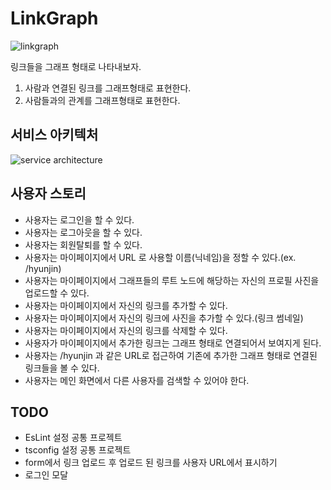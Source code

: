 # LinkGraph

![linkgraph](https://github.com/hyunjinee/linkgraph/assets/63354527/be412ccd-a0bc-451d-8e41-6333525b16bf)

링크들을 그래프 형태로 나타내보자.

1. 사람과 연결된 링크를 그래프형태로 표현한다.
2. 사람들과의 관계를 그래프형태로 표현한다.

## 서비스 아키텍처

![service architecture](https://github.com/hyunjinee/linkgraph/assets/63354527/36ca1fcb-d4bd-4298-b09c-6219a78a8c47)

## 사용자 스토리

- 사용자는 로그인을 할 수 있다.
- 사용자는 로그아웃을 할 수 있다.
- 사용자는 회원탈퇴를 할 수 있다.
- 사용자는 마이페이지에서 URL 로 사용할 이름(닉네임)을 정할 수 있다.(ex. /hyunjin)
- 사용자는 마이페이지에서 그래프들의 루트 노드에 해당하는 자신의 프로필 사진을 업로드할 수 있다.
- 사용자는 마이페이지에서 자신의 링크를 추가할 수 있다.
- 사용자는 마이페이지에서 자신의 링크에 사진을 추가할 수 있다.(링크 썸네일)
- 사용자는 마이페이지에서 자신의 링크를 삭제할 수 있다.
- 사용자가 마이페이지에서 추가한 링크는 그래프 형태로 연결되어서 보여지게 된다.
- 사용자는 /hyunjin 과 같은 URL로 접근하여 기존에 추가한 그래프 형태로 연결된 링크들을 볼 수 있다.
- 사용자는 메인 화면에서 다른 사용자를 검색할 수 있어야 한다.

## TODO

- EsLint 설정 공통 프로젝트
- tsconfig 설정 공통 프로젝트
- form에서 링크 업로드 후 업로드 된 링크를 사용자 URL에서 표시하기
- 로그인 모달
